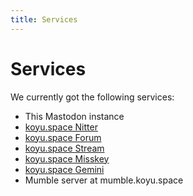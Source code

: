 ```yaml
---
title: Services
---
```


# Services

We currently got the following services:

* This Mastodon instance
* [koyu.space Nitter](https://nitter.koyu.space)
* [koyu.space Forum](https://forum.koyu.space)
* [koyu.space Stream](https://stream.koyu.space)
* [koyu.space Misskey](https://misskey.koyu.space)
* [koyu.space Gemini](gemini://koyu.space)
* Mumble server at mumble.koyu.space